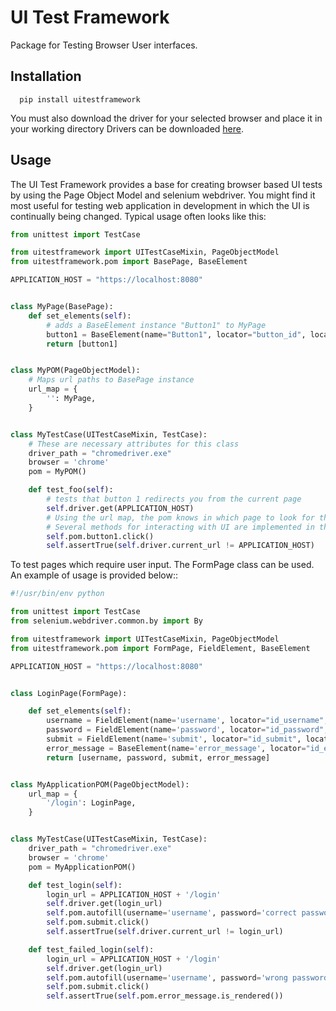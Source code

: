 
# UI Test Framework

Package for Testing Browser User interfaces.

## Installation

      pip install uitestframework
You must also download the driver for your selected browser and place it in your working directory Drivers can be
downloaded [here](https://www.seleniumhq.org/download/).

## Usage

The UI Test Framework provides a base for creating browser based UI tests by using the Page Object Model and selenium
 webdriver. You might find
it most useful for testing web application in development in which the UI is continually being changed. Typical usage
often looks like this:

```python
from unittest import TestCase

from uitestframework import UITestCaseMixin, PageObjectModel
from uitestframework.pom import BasePage, BaseElement

APPLICATION_HOST = "https://localhost:8080"


class MyPage(BasePage):
    def set_elements(self):
        # adds a BaseElement instance "Button1" to MyPage
        button1 = BaseElement(name="Button1", locator="button_id", locator_type='id', page=self)
        return [button1]


class MyPOM(PageObjectModel):
    # Maps url paths to BasePage instance
    url_map = {
        '': MyPage,
    }


class MyTestCase(UITestCaseMixin, TestCase):
    # These are necessary attributes for this class
    driver_path = "chromedriver.exe"
    browser = 'chrome'
    pom = MyPOM()

    def test_foo(self):
        # tests that button 1 redirects you from the current page
        self.driver.get(APPLICATION_HOST)
        # Using the url map, the pom knows in which page to look for the specified element attribute
        # Several methods for interacting with UI are implemented in the BaseElement class and its Subclasses
        self.pom.button1.click()
        self.assertTrue(self.driver.current_url != APPLICATION_HOST)
```
To test pages which require user input. The FormPage class can be used. An example of usage is provided below::
```python
#!/usr/bin/env python

from unittest import TestCase
from selenium.webdriver.common.by import By

from uitestframework import UITestCaseMixin, PageObjectModel
from uitestframework.pom import FormPage, FieldElement, BaseElement

APPLICATION_HOST = "https://localhost:8080"


class LoginPage(FormPage):

    def set_elements(self):
        username = FieldElement(name='username', locator="id_username", locator_type=By.ID, page=self)
        password = FieldElement(name='password', locator="id_password", locator_type=By.ID, page=self)
        submit = FieldElement(name='submit', locator="id_submit", locator_type=By.ID, page=self)
        error_message = BaseElement(name='error_message', locator="id_error", locator_type=By.ID, page=self)
        return [username, password, submit, error_message]


class MyApplicationPOM(PageObjectModel):
    url_map = {
        '/login': LoginPage,
    }


class MyTestCase(UITestCaseMixin, TestCase):
    driver_path = "chromedriver.exe"
    browser = 'chrome'
    pom = MyApplicationPOM()

    def test_login(self):
        login_url = APPLICATION_HOST + '/login'
        self.driver.get(login_url)
        self.pom.autofill(username='username', password='correct password')
        self.pom.submit.click()
        self.assertTrue(self.driver.current_url != login_url)

    def test_failed_login(self):
        login_url = APPLICATION_HOST + '/login'
        self.driver.get(login_url)
        self.pom.autofill(username='username', password='wrong password')
        self.pom.submit.click()
        self.assertTrue(self.pom.error_message.is_rendered())
```